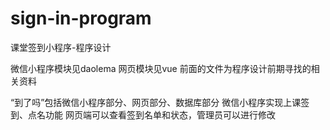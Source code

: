 # sign-in-program
课堂签到小程序-程序设计

微信小程序模块见daolema
网页模块见vue
前面的文件为程序设计前期寻找的相关资料

“到了吗”包括微信小程序部分、网页部分、数据库部分
微信小程序实现上课签到、点名功能
网页端可以查看签到名单和状态，管理员可以进行修改
